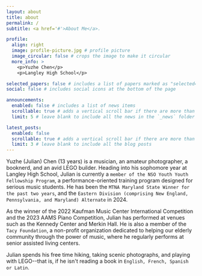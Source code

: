 ```yaml
---
layout: about
title: about
permalink: /
subtitle: <a href='#'>About Me</a>.

profile:
  align: right
  image: profile-picture.jpg # profile picture
  image_circular: false # crops the image to make it circular
  more_info: >
    <p>Yuzhe Chen</p>
    <p>Langley High School</p>

selected_papers: false # includes a list of papers marked as "selected={true}"
social: false # includes social icons at the bottom of the page

announcements:
  enabled: false # includes a list of news items
  scrollable: true # adds a vertical scroll bar if there are more than 3 news items
  limit: 5 # leave blank to include all the news in the `_news` folder

latest_posts:
  enabled: false
  scrollable: true # adds a vertical scroll bar if there are more than 3 new post items
  limit: 3 # leave blank to include all the blog posts
---
```


Yuzhe (Julian) Chen (13 years) is a musician, an amateur photographer, a booknerd, and an avid LEGO builder. Heading into his sophomore year at Langley High School, Julian is currently a `member of the NSO Youth Youth Fellowship Program`, a performance-oriented training program designed for serious music students. He has been the `MTNA Maryland State Winner for the past two years`, and the `Eastern Division (comprising New England, Pennsylvania, and Maryland) Alternate` in 2024. 

As the winner of the 2022 Kaufman Music Center International Competition and the 2023 AAMS Piano Competition, Julian has performed at venues such as the Kennedy Center and Merkin Hall. He is also a member of the `Tacy Foundation`, a non-profit organization dedicated to helping our elderly community through the power of music, where he regularly performs at senior assisted living centers. 

Julian spends his free time hiking, taking scenic photographs, and playing with LEGO--that is, if he isn't reading a book in `English, French, Spanish or Latin`.

